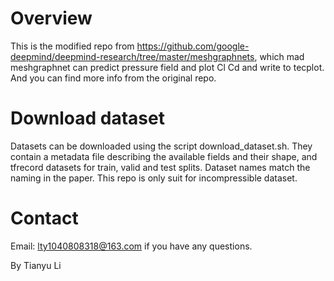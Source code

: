 # Overview
This is the modified repo from https://github.com/google-deepmind/deepmind-research/tree/master/meshgraphnets, which mad meshgraphnet can predict pressure field and plot Cl Cd and write to tecplot. And you can find more info from the original repo.

# Download dataset
Datasets can be downloaded using the script download_dataset.sh. They contain a metadata file describing the available fields and their shape, and tfrecord datasets for train, valid and test splits. Dataset names match the naming in the paper. This repo is only suit for incompressible dataset.

# Contact
Email: lty1040808318@163.com if you have any questions.

By Tianyu Li
